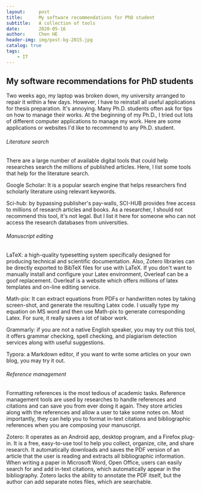 ```yaml
---
layout:     post
title:      My software recommendations for PhD student 
subtitle:   A collection of tools
date:       2020-05-16
author:     Chen HE
header-img: img/post-bg-2015.jpg
catalog: true
tags:
    - IT
---
```


## My software recommendations for PhD students

Two weeks ago, my laptop was broken down, my university arranged to repair it within a few days.  However, I have to reinstall all useful applications for thesis preparation. It's annoying. Many Ph.D. students often ask for tips on how to manage their works. At the beginning of my Ph.D., I tried out lots of different computer applications to manage my work. Here are some applications or websites I'd like to recommend to any Ph.D. student.

###### Literature search 

There are a large number of available digital tools that could help researches search the millions of published articles. Here, I list some tools that help for the literature search.

Google Scholar:  It is a popular search engine that helps researchers find scholarly literature using relevant keywords.

Sci-hub: by bypassing publisher's pay-walls, SCI-HUB provides free access to millions of research articles and books. As a researcher, I should not recommend this tool, it's not legal. But I list it here for someone who can not access the research databases from universities.  

###### Manuscript editing 

LaTeX: a high-quality typesetting system specifically designed for producing technical and scientific documentation. Also, Zotero libraries can be directly exported to BibTeX files for use with LaTeX. If you don't want to manually install and configure your Latex environment, Overleaf can be a goof replacement. Overleaf is a website which offers millions of latex templates and on-line editing service.

Math-pix: It can extract equations from PDFs or handwritten notes by taking screen-shot, and generate the resulting Latex code. I usually type my equation on MS word and then use Math-pix to generate corresponding Latex. For sure, it really saves a lot of labor work. 

Grammarly: if you are not a native English speaker, you may try out this tool, it offers grammar checking, spell checking, and plagiarism detection services along with useful suggestions. 

Typora: a Markdown editor, if you want to write some articles on your own blog, you may try it out. 

######  Reference management 

Formatting references is the most tedious of academic tasks. Reference management tools are used by researches to handle references and citations and can save you from ever doing it again. They store articles along with the references and allow a user to take some notes on. Most importantly, they can help you to format in-text citations and bibliographic references when you are composing your manuscript.  

Zotero:  It operates as an Android app, desktop program, and a Firefox plug-in. It is a free, easy-to-use tool to help you collect, organize, cite, and share research. It automatically downloads and saves the PDF version of an article that the user is reading and extracts all bibliographic information. When writing a paper in Microsoft Word, Open Office, users can easily search for and add in-text citations, which automatically appear in the bibliography. Zotero lacks the ability to annotate the PDF itself, but the author can add separate notes files, which are searchable.



